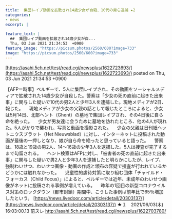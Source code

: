 ```yaml
---
title:  集団レイプ動画を拡散され14歳少女が自殺、10代の男ら逮捕 ★2  
categories:
- news
excerpt: |
  
feature_text: |
  ##  集団レイプ動画を拡散され14歳少女が自...
  Thu, 03 Jun 2021 21:34:53  +0900
feature_image: "https://picsum.photos/2560/600?image=733"
image: "https://picsum.photos/2560/600?image=733"
---
```


[https://asahi.5ch.net/test/read.cgi/newsplus/1622723693/](https://asahi.5ch.net/test/read.cgi/newsplus/1622723693/)
posted on Thu, 03 Jun 2021 21:34:53  +0900

<!--more-->

【AFP＝時事】ベルギーで、5人に集団レイプされ、その動画をソーシャルメディアで拡散された14歳少女が自殺した。警察は「少女の死の直前に起きた出来事」に関与した疑いで10代の男2人と少年3人を逮捕した。現地メディアが2日、報じた。 　現地メディアが少女の父親の話として報じたところによると、少女は5月14日、北部ヘント（Ghent）の墓地で集団レイプされ、その4日後に自ら命を絶った。 　少女が男友達に会うために墓地を訪れたところ、他の4人が現れた。5人がかりで襲われ、写真と動画を撮影された。 　少女の父親は日刊紙ヘットニウスブラット（Het Nieuwsblad）に対し、インターネットに投稿された動画が最後の一押しとなり、娘が自ら命を絶ったと思っていると語った。 　警察は、18歳と19歳の男2人、14〜16歳の少年3人を逮捕した。5人は捜査が完了するまで勾留される。 　ヘント検察はAFPに対し、「被害者の死の直前に起きた出来事」に関与した疑いで男2人と少年3人を逮捕したと明らかにしたが、レイプ、強制わいせつ、わいせつ画像・動画の作成と頒布の容疑で捜査が行われているかどうかには触れなかった。 　児童性的虐待対策に取り組む団体「チャイルド・フォーカス（Child Focus）」によると、ベルギーでは近年、未成年のわいせつ画像がネットに投稿される事例が増えている。 　昨年の1回目の新型コロナウイルス対策のロックダウン（都市封鎖）期間中、こうした事例は前年比で65％増加したという。 [https://news.livedoor.com/article/detail/20303137/](https://news.livedoor.com/article/detail/20303137/) ★１　2021/06/03(木) 16:03:00.13 前スレ http://asahi.5ch.net/test/read.cgi/newsplus/1622703780/
